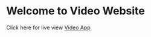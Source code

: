 # Welcome to Video Website

Click here for live view [Video App](https://video-website-redux-toolkit-task-6.netlify.app/)